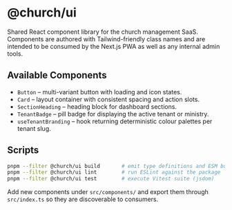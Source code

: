 # @church/ui

Shared React component library for the church management SaaS. Components are authored with Tailwind-friendly class names and are intended to be consumed by the Next.js PWA as well as any internal admin tools.

## Available Components
- `Button` – multi-variant button with loading and icon states.
- `Card` – layout container with consistent spacing and action slots.
- `SectionHeading` – heading block for dashboard sections.
- `TenantBadge` – pill badge for displaying the active tenant or ministry.
- `useTenantBranding` – hook returning deterministic colour palettes per tenant slug.

## Scripts
```bash
pnpm --filter @church/ui build       # emit type definitions and ESM bundle
pnpm --filter @church/ui lint        # run ESLint against the package
pnpm --filter @church/ui test        # execute Vitest suite (jsdom)
```

Add new components under `src/components/` and export them through `src/index.ts` so they are discoverable to consumers.

